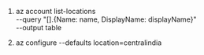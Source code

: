 1. az account list-locations \
  --query "[].{Name: name, DisplayName: displayName}" \
  --output table

2. az configure --defaults location=centralindia

